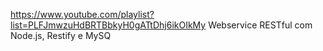 https://www.youtube.com/playlist?list=PLFJmwzuHdBRTBbkyH0gATtDhj6ikOIkMy
Webservice RESTful com Node.js, Restify e MySQ